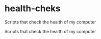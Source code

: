 # health-cheks
Scripts that check the health of my computer

Scripts that check the health of my computer
